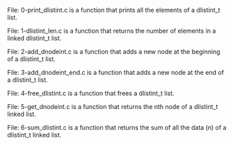 File: 0-print_dlistint.c is a function that prints all the elements of a dlistint_t list.

File: 1-dlistint_len.c is a function that returns the number of elements in a linked dlistint_t list.

File: 2-add_dnodeint.c is a function that adds a new node at the beginning of a dlistint_t list.

File: 3-add_dnodeint_end.c is a function that adds a new node at the end of a dlistint_t list.

File: 4-free_dlistint.c is a function that frees a dlistint_t list.

File: 5-get_dnodeint.c is a function that returns the nth node of a dlistint_t linked list.

File: 6-sum_dlistint.c is a function that returns the sum of all the data (n) of a dlistint_t linked list.

